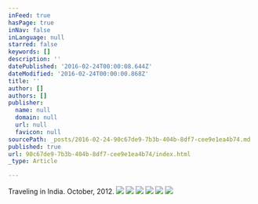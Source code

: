 ```yaml
---
inFeed: true
hasPage: true
inNav: false
inLanguage: null
starred: false
keywords: []
description: ''
datePublished: '2016-02-24T00:00:08.644Z'
dateModified: '2016-02-24T00:00:00.868Z'
title: ''
author: []
authors: []
publisher:
  name: null
  domain: null
  url: null
  favicon: null
sourcePath: _posts/2016-02-24-90c67de9-7b3b-404b-8df7-cee9e1ea4b74.md
published: true
url: 90c67de9-7b3b-404b-8df7-cee9e1ea4b74/index.html
_type: Article

---
```

Traveling in India. October, 2012\.
![](https://the-grid-user-content.s3-us-west-2.amazonaws.com/94bf0275-f6a9-4b88-b9c5-1f39af9f9bc4.JPG)
![](https://the-grid-user-content.s3-us-west-2.amazonaws.com/eb383231-3cee-4bc1-a862-ab0a9792a23c.JPG)
![](https://the-grid-user-content.s3-us-west-2.amazonaws.com/1eae40d1-0f32-4799-90ad-87eb3602a2a7.JPG)
![](https://the-grid-user-content.s3-us-west-2.amazonaws.com/529d3dcc-0720-4e14-bf91-523f95511359.JPG)
![](https://the-grid-user-content.s3-us-west-2.amazonaws.com/72ab8486-8b5b-4ca7-90ba-24484c679bea.JPG)
![](https://the-grid-user-content.s3-us-west-2.amazonaws.com/4c3aa30c-6076-432a-9601-52c4717f7ddd.JPG)